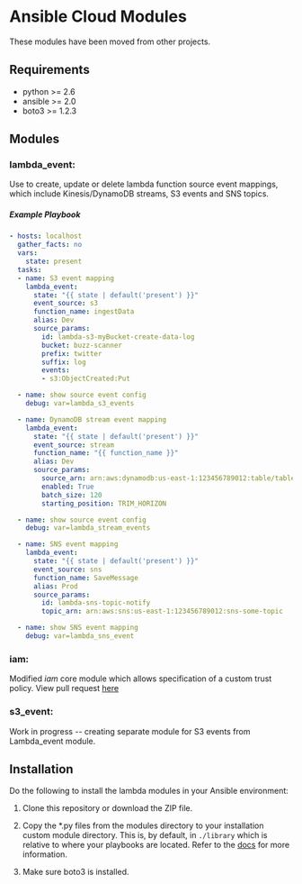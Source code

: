 # Ansible Cloud Modules

These modules have been moved from other projects.


## Requirements
- python >= 2.6
- ansible >= 2.0
- boto3 >= 1.2.3

## Modules

### lambda_event:

Use to create, update or delete lambda function source event mappings, which include Kinesis/DynamoDB streams, S3 events and SNS topics.

##### Example Playbook
```yaml
- hosts: localhost
  gather_facts: no
  vars:
    state: present
  tasks:
  - name: S3 event mapping
    lambda_event:
      state: "{{ state | default('present') }}"
      event_source: s3
      function_name: ingestData
      alias: Dev
      source_params:
        id: lambda-s3-myBucket-create-data-log
        bucket: buzz-scanner
        prefix: twitter
        suffix: log
        events:
        - s3:ObjectCreated:Put

  - name: show source event config
    debug: var=lambda_s3_events

  - name: DynamoDB stream event mapping
    lambda_event:
      state: "{{ state | default('present') }}"
      event_source: stream
      function_name: "{{ function_name }}"
      alias: Dev
      source_params:
        source_arn: arn:aws:dynamodb:us-east-1:123456789012:table/tableName/stream/2016-03-19T19:51:37.457
        enabled: True
        batch_size: 120
        starting_position: TRIM_HORIZON

  - name: show source event config
    debug: var=lambda_stream_events

  - name: SNS event mapping
    lambda_event:
      state: "{{ state | default('present') }}"
      event_source: sns
      function_name: SaveMessage
      alias: Prod
      source_params:
        id: lambda-sns-topic-notify
        topic_arn: arn:aws:sns:us-east-1:123456789012:sns-some-topic

  - name: show SNS event mapping
    debug: var=lambda_sns_event

```

### iam:

Modified *iam* core module which allows specification of a custom trust policy. View pull request [here](https://github.com/ansible/ansible-modules-core/pull/3264)


### s3_event:

Work in progress -- creating separate module for S3 events from Lambda_event module.


## Installation

Do the following to install the lambda modules in your Ansible environment:

1. Clone this repository or download the ZIP file.

2. Copy the *.py files from the modules directory to your installation custom module directory.  This is, by default, in `./library` which is relative to where your playbooks are located. Refer to the [docs](http://docs.ansible.com/ansible/developing_modules.html#developing-modules) for more information.

3. Make sure boto3 is installed.








